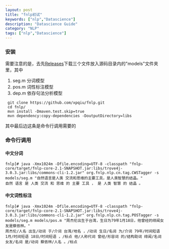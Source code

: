 ```yaml
---
layout: post
title: "fnlp初试"
keywords: ["nlp","Datascience"]
description: "Datascience Guide"
category: "NLP"
tags: ["nlp","Datascience"]
---
```

### 安装

需要注意的是，去先[Releases](https://github.com/FudanNLP/fnlp/releases)下载三个文件放入源码目录内的"models"文件夹里，其中
>
1. seg.m 分词模型
2. pos.m 词性标注模型
3. dep.m 依存句法分析模型


```
 git clone https://github.com/xpqiu/fnlp.git
 cd fnlp/
 mvn install -Dmaven.test.skip=true
 mvn dependency:copy-dependencies -DoutputDirectory=libs
```

其中最后边这条是命令行调用需要的

### 命令行调用

#### 中文分词

```
fnlp]# java -Xmx1024m -Dfile.encoding=UTF-8 -classpath "fnlp-core/target/fnlp-core-2.1-SNAPSHOT.jar:libs/trove4j-3.0.3.jar:libs/commons-cli-1.2.jar" org.fnlp.nlp.cn.tag.CWSTagger -s models/seg.m "自然语言是人类 交流和思维的主要工具，是人类智慧的结晶。"
自然 语言 是 人类 交流 和 思维 的 主要 工具 ， 是 人类 智慧 的 结晶 。
```

#### 中文词性标注

```
fnlp]# java -Xmx1024m -Dfile.encoding=UTF-8 -classpath "fnlp-core/target/fnlp-core-2.1-SNAPSHOT.jar:libs/trove4j-3.0.3.jar:libs/commons-cli-1.2.jar" org.fnlp.nlp.cn.tag.POSTagger -s models/seg.m models/pos.m "周杰伦出生于台湾，生日为79年1月18日，他曾经的绯闻女友是蔡依林。"
周杰伦/人名 出生/动词 于/介词 台湾/地名 ，/动词 生日/名词 为/介词 79年/时间短语 1月/时间短语 18日/时间短语 ，/标点 他/人称代词 曾经/形容词 的/结构助词 绯闻/名词 女友/名词 是/动词 蔡依林/人名 。/标点
```


